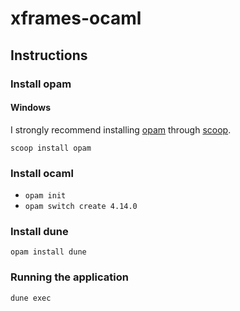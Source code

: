 # xframes-ocaml

## Instructions

### Install opam

#### Windows

I strongly recommend installing [opam](https://opam.ocaml.org/) through [scoop](https://scoop.sh/).

`scoop install opam`

### Install ocaml

- `opam init`
- `opam switch create 4.14.0`

### Install dune

`opam install dune`

### Running the application

`dune exec`
